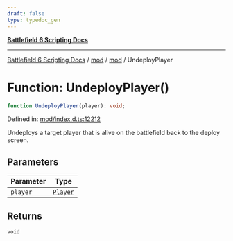 ```yaml
---
draft: false
type: typedoc_gen
---
```


[**Battlefield 6 Scripting Docs**](../../../_index.md)

***

[Battlefield 6 Scripting Docs](../../../_index.md) / [mod](../../_index.md) / [mod](../_index.md) / UndeployPlayer

# Function: UndeployPlayer()

```ts
function UndeployPlayer(player): void;
```

Defined in: [mod/index.d.ts:12212](https://github.com/battlefield-portal-community/portal-docs/blob/6d87e21c5922a3efb03c634dbe98e5fe6e797672/generators/santiago/mod/index.d.ts#L12212)

Undeploys a target player that is alive on the battlefield back to the deploy screen.

## Parameters

| Parameter | Type |
| ------ | ------ |
| `player` | [`Player`](../Player/_index.md) |

## Returns

`void`
